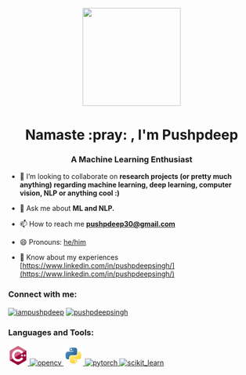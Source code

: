 <p align="center"> <img src="https://octodex.github.com/images/welcometocat.png" height="200px" width="200px"> </p>

<h1 align="center">Namaste :pray: , I'm Pushpdeep</h1>
<h3 align="center">A Machine Learning Enthusiast</h3>

<!---<p align="left"> <img src="https://komarev.com/ghpvc/?username=iampushpdeep&label=Profile%20views&color=0e75b6&style=flat" alt="iampushpdeep" /> </p>--->

<!---<p align="left"> <a href="https://github.com/ryo-ma/github-profile-trophy"><img src="https://github-profile-trophy.vercel.app/?username=iampushpdeep" alt="iampushpdeep" /></a> </p> --->

<!---- <p align="left"> <a href="https://twitter.com/iampushpdeep" target="blank"><img src="https://img.shields.io/twitter/follow/iampushpdeep?logo=twitter&style=for-the-badge" alt="iampushpdeep" /></a> </p> <!----

<!---- 💻I have previously --->

<!---- 👨‍🏫I have also worked with the --->
  

<!---- 🩺I even have a couple of --->

<!---- 🔭 I’m currently working on a --->

<!---- 🌱 I’m currently learning **Pytorch, Tensorflow.** --->

- 👯 I’m looking to collaborate on **research projects (or pretty much anything) regarding machine learning, deep learning, computer vision, NLP or anything cool :)**

<!---- - 📝 I write articles on [https://iampushpdeep.github.io/](https://iampushpdeep.github.io/) --->

- 💬 Ask me about **ML and NLP.**

- 📫 How to reach me **pushpdeep30@gmail.com**

- 😄 Pronouns: [he/him](http://pronoun.is/he)

- 📄 Know about my experiences [https://www.linkedin.com/in/pushpdeepsingh/](https://www.linkedin.com/in/pushpdeepsingh/)

<!---- - ⚡ Fun fact: **I am obsessed with AURORA's music🎤.** --->

<h3 align="left">Connect with me:</h3>
<p align="left">
<a href="https://twitter.com/iampushpdeep" target="blank"><img align="center" src="https://img.shields.io/badge/Twitter-1DA1F2?style=for-the-badge&logo=twitter&logoColor=white" alt="iampushpdeep"  /></a>
<a href="https://linkedin.com/in/pushpdeepsingh" target="blank"><img align="center" src="https://img.shields.io/badge/LinkedIn-0077B5?style=for-the-badge&logo=linkedin&logoColor=white" alt="pushpdeepsingh"  /></a>
</p>

<h3 align="left">Languages and Tools:</h3>
<p align="left"> <a href="https://www.w3schools.com/cpp/" target="_blank"> <img src="https://raw.githubusercontent.com/devicons/devicon/master/icons/cplusplus/cplusplus-original.svg" alt="cplusplus" width="40" height="40"/> </a>  <a href="https://opencv.org/" target="_blank"> <img src="https://www.vectorlogo.zone/logos/opencv/opencv-icon.svg" alt="opencv" width="40" height="40"/> </a> <a href="https://www.python.org" target="_blank"> <img src="https://raw.githubusercontent.com/devicons/devicon/master/icons/python/python-original.svg" alt="python" width="40" height="40"/> </a> <a href="https://pytorch.org/" target="_blank"> <img src="https://www.vectorlogo.zone/logos/pytorch/pytorch-icon.svg" alt="pytorch" width="40" height="40"/> </a> <a href="https://scikit-learn.org/" target="_blank"> <img src="https://upload.wikimedia.org/wikipedia/commons/0/05/Scikit_learn_logo_small.svg" alt="scikit_learn" width="40" height="40"/> </a> 
<p></p>
</div>
